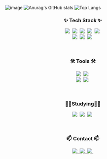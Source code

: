 ![image](https://github.com/user-attachments/assets/c61032c7-870f-4aae-9975-34c463fc3a67)
![Anurag's GitHub stats](https://github-readme-stats.vercel.app/api?username=KyeongNam91&hide=contribs,prs&show_icons=true&theme=graywhite)
![Top Langs](https://github-readme-stats.vercel.app/api/top-langs/?username=KyeongNam91)

<h3 align="center">✨ Tech Stack ✨</h3>
<div align="center">
  <img src="https://img.shields.io/badge/Java-ED8B00?style=for-the-badge&logo=openjdk&logoColor=white" />&nbsp
  <img src="https://img.shields.io/badge/JavaScript-F7DF1E?style=for-the-badge&logo=JavaScript&logoColor=white" />&nbsp
  <img src="https://img.shields.io/badge/Spring-6DB33F?style=for-the-badge&logo=spring&logoColor=white" />&nbsp
  <img src="https://img.shields.io/badge/React-20232A?style=for-the-badge&logo=react&logoColor=61DAFB" />&nbsp
  <img src="https://img.shields.io/badge/MySQL-00000F?style=for-the-badge&logo=mysql&logoColor=white" />&nbsp
  <div align="center">
      <img src="https://img.shields.io/badge/HTML5-E34F26?style=for-the-badge&logo=html5&logoColor=white" />&nbsp
       <img src="https://img.shields.io/badge/CSS3-1572B6?style=for-the-badge&logo=css3&logoColor=whitee" />&nbsp
     <img src="https://img.shields.io/badge/Bootstrap-563D7C?style=for-the-badge&logo=bootstrap&logoColor=white" />&nbsp
    </div> 
</div>
<br>
<br>
<h3 align="center">🛠 Tools 🛠</h3>
<div align="center">
  <img src="https://img.shields.io/badge/git-F05033.svg?style=for-the-badge&logo=git&logoColor=white" />&nbsp
  <img src="https://img.shields.io/badge/github-181717.svg?style=for-the-badge&logo=github&logoColor=white" />&nbsp
</div>
<div align="center">
  <img src="https://img.shields.io/badge/Adobe%20Photoshop-31A8FF?style=for-the-badge&logo=Adobe%20Photoshop&logoColor=black" />&nbsp
  <img src="https://img.shields.io/badge/figma-F24E1E.svg?style=for-the-badge&logo=figma&logoColor=white" />&nbsp
</div>
<br>
<br>
<h3 align="center">👩‍💻Studying👩‍💻</h3>
<div align="center">
  <img src="https://img.shields.io/badge/jQuery-0769AD?style=for-the-badge&logo=jquery&logoColor=white" />&nbsp
   <img src="https://img.shields.io/badge/Unity-100000?style=for-the-badge&logo=unity&logoColor=white" />&nbsp
  <img src="https://img.shields.io/badge/PHP-777BB4?style=for-the-badge&logo=php&logoColor=white" />&nbsp
</div>
<br>
<br>
<h3 align="center">📫 Contact 📫</h3>
<div align="center">
  <a href="https://velog.io/@lkn7634">
    <img src="https://img.shields.io/badge/Velog-1EBC8F?style=for-the-badge&logo=velog&logoColor=white" />&nbsp
  </a>
   <a href="mailto:lnam061@gmail.com">
    <img
      src="https://img.shields.io/badge/lnam061@gmail.com-D14836?style=for-the-badge&logo=gmail&logoColor=white"/>&nbsp
  </a>
  <a href="https://www.instagram.com/leeeee__kkyeong/">
    <img
      src="https://img.shields.io/badge/instagram-E4405F?style=for-the-badge&logo=instagram&logoColor=white"/>&nbsp
  </a>
</div>
